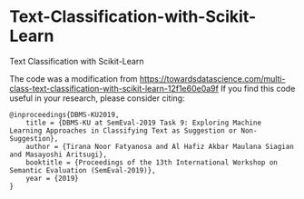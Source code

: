 # Text-Classification-with-Scikit-Learn
Text Classification with Scikit-Learn

The code was a modification from https://towardsdatascience.com/multi-class-text-classification-with-scikit-learn-12f1e60e0a9f
If you find this code useful in your research, please consider citing:

    @inproceedings{DBMS-KU2019,
        title = {DBMS-KU at SemEval-2019 Task 9: Exploring Machine Learning Approaches in Classifying Text as Suggestion or Non-Suggestion},
        author = {Tirana Noor Fatyanosa and Al Hafiz Akbar Maulana Siagian and Masayoshi Aritsugi},
        booktitle = {Proceedings of the 13th International Workshop on Semantic Evaluation (SemEval-2019)},
        year = {2019}
    }
